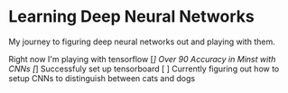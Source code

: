 # Learning Deep Neural Networks

My journey to figuring deep neural networks out and playing with them.

Right now I'm playing with tensorflow
[*] Over 90 Accuracy in Minst with CNNs
[*] Successfuly set up tensorboard
[ ] Currently figuring out how to setup CNNs to distinguish between cats and dogs
